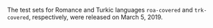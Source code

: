 The test sets for Romance and Turkic languages `roa-covered` and `trk-covered`, respectively, were released on March 5, 2019.
